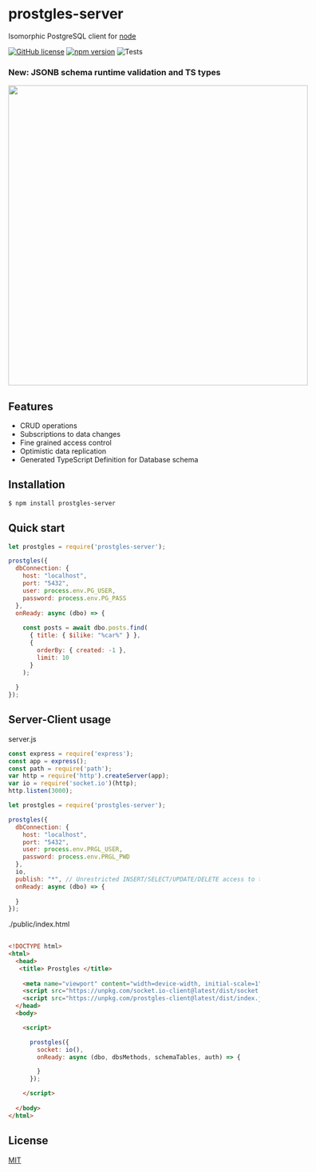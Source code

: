 # prostgles-server
  
  Isomorphic PostgreSQL client for [node](http://nodejs.org)

[![GitHub license](https://img.shields.io/badge/license-MIT-blue.svg)](https://github.com/prostgles/prostgles-server-js/blob/master/LICENSE)
[![npm version](https://img.shields.io/npm/v/prostgles-server.svg?style=flat)](https://www.npmjs.com/package/prostgles-server)
![Tests](https://github.com/prostgles/prostgles-server-js/actions/workflows/main.yml/badge.svg)

### New: JSONB schema runtime validation and TS types   
<img src="https://prostgles.com/tsdef2.png" width="600px" style="max-width: 90vw; " />  

## Features
 
  * CRUD operations 
  * Subscriptions to data changes
  * Fine grained access control
  * Optimistic data replication
  * Generated TypeScript Definition for Database schema

## Installation

```bash
$ npm install prostgles-server
```

## Quick start

```js
let prostgles = require('prostgles-server');

prostgles({
  dbConnection: {
    host: "localhost",
    port: "5432",
    user: process.env.PG_USER,
    password: process.env.PG_PASS
  },
  onReady: async (dbo) => {
  
    const posts = await dbo.posts.find(
      { title: { $ilike: "%car%" } }, 
      { 
        orderBy: { created: -1 }, 
        limit: 10 
      }
    );
    
  }
});
```

## Server-Client usage

server.js
```js
const express = require('express');
const app = express();
const path = require('path');
var http = require('http').createServer(app);
var io = require('socket.io')(http);
http.listen(3000);

let prostgles = require('prostgles-server');

prostgles({
  dbConnection: {
    host: "localhost",
    port: "5432",
    user: process.env.PRGL_USER,
    password: process.env.PRGL_PWD
  },
  io,
  publish: "*", // Unrestricted INSERT/SELECT/UPDATE/DELETE access to the tables in the database
  onReady: async (dbo) => {
    
  }
});
```

./public/index.html
```html
 
<!DOCTYPE html>
<html>
  <head>
   <title> Prostgles </title>
   
    <meta name="viewport" content="width=device-width, initial-scale=1">
    <script src="https://unpkg.com/socket.io-client@latest/dist/socket.io.min.js" type="text/javascript"></script>
    <script src="https://unpkg.com/prostgles-client@latest/dist/index.js" type="text/javascript"></script>	
  </head>
  <body>

    <script>

      prostgles({
        socket: io(), 
        onReady: async (dbo, dbsMethods, schemaTables, auth) => {

        }
      });

    </script>
    
  </body>
</html>
```


## License

  [MIT](LICENSE)
